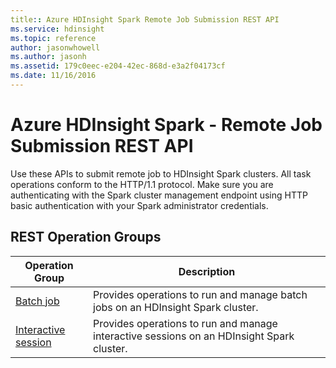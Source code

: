 ```yaml
---
title:: Azure HDInsight Spark Remote Job Submission REST API
ms.service: hdinsight
ms.topic: reference
author: jasonwhowell
ms.author: jasonh
ms.assetid: 179c0eec-e204-42ec-868d-e3a2f04173cf
ms.date: 11/16/2016
---
```


# Azure HDInsight Spark - Remote Job Submission REST API

Use these APIs to submit remote job to HDInsight Spark clusters. All task operations conform to the HTTP/1.1 protocol. Make sure you are authenticating with the Spark cluster management endpoint using HTTP basic authentication with your Spark administrator credentials. 

## REST Operation Groups

| Operation Group | Description |
|-----------------|-------------|
|[Batch job](hdinsight-spark-batch-job.md)| Provides operations to run and manage batch jobs on an HDInsight Spark cluster. |
|[Interactive session](hdinsight-spark-interactive-session.md) | Provides operations to run and manage interactive sessions on an HDInsight Spark cluster. |
